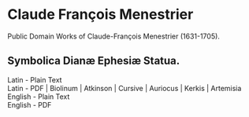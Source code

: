 # Claude François Menestrier

Public Domain Works of Claude-François Menestrier (1631-1705).

## Symbolica Dianæ Ephesiæ Statua.

Latin - Plain Text  
Latin - PDF | Biolinum | Atkinson | Cursive | Auriocus | Kerkis | Artemisia  
English - Plain Text  
English - PDF  
